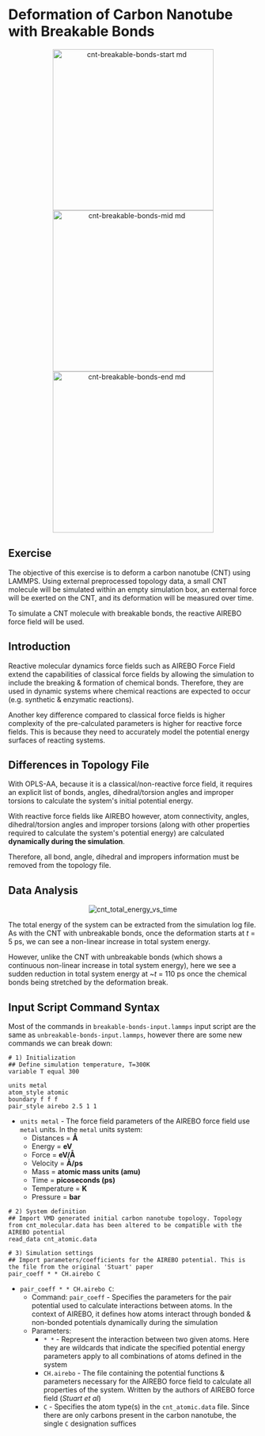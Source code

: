 # Deformation of Carbon Nanotube with Breakable Bonds

<p align="center">
  <img src="https://github.com/c-vandenberg/lammps-tutorials/assets/60201356/5c8fe630-c2a3-4697-8f0c-c9466543e84f" alt="cnt-breakable-bonds-start md" width="325" />
  <img src="https://github.com/c-vandenberg/lammps-tutorials/assets/60201356/5c63373f-b850-434c-b64f-b1c92f4764e0" alt="cnt-breakable-bonds-mid md" width="325" />
  <img src="https://github.com/c-vandenberg/lammps-tutorials/assets/60201356/b37fe9b7-e306-410b-af40-bf3ea903a073" alt="cnt-breakable-bonds-end md" width="325" />
</p>

## Exercise
The objective of this exercise is to deform a carbon nanotube (CNT) using LAMMPS. Using external preprocessed topology data, a small CNT molecule will be simulated within an empty simulation box, an external force will be exerted on the CNT, and its deformation will be measured over time. 

To simulate a CNT molecule with breakable bonds, the reactive AIREBO force field will be used.

## Introduction

Reactive molecular dynamics force fields such as AIREBO Force Field extend the capabilities of classical force fields by allowing the simulation to include the breaking & formation of chemical bonds. Therefore, they are used in dynamic systems where chemical reactions are expected to occur (e.g. synthetic & enzymatic reactions).

Another key difference compared to classical force fields is higher complexity of the pre-calculated parameters is higher for reactive force fields. This is because they need to accurately model the potential energy surfaces of reacting systems.

## Differences in Topology File

With OPLS-AA, because it is a classical/non-reactive force field, it requires an explicit list of bonds, angles, dihedral/torsion angles and improper torsions to calculate the system's initial potential energy.

With reactive force fields like AIREBO however, atom connectivity, angles, dihedral/torsion angles and improper torsions (along with other properties required to calculate the system's potential energy) are calculated **dynamically during the simulation**.

Therefore, all bond, angle, dihedral and impropers information must be removed from the topology file.

## Data Analysis

<p align="center">
  <img src="https://github.com/c-vandenberg/lammps-tutorials/assets/60201356/3afa4983-f37d-42f4-a565-2ade372a15f1" alt="cnt_total_energy_vs_time" width="" />
</p>

The total energy of the system can be extracted from the simulation log file. As with the CNT with unbreakable bonds, once the deformation starts at *t* = 5 ps, we can see a non-linear increase in total system energy.

However, unlike the CNT with unbreakable bonds (which shows a continuous non-linear increase in total system energy), here we see a sudden reduction in total system energy at ~*t* = 110 ps once the chemical bonds being stretched by the deformation break. 

## Input Script Command Syntax

Most of the commands in `breakable-bonds-input.lammps` input script are the same as `unbreakable-bonds-input.lammps`, however there are some new commands we can break down:

```
# 1) Initialization
## Define simulation temperature, T=300K
variable T equal 300

units metal
atom_style atomic
boundary f f f
pair_style airebo 2.5 1 1
```
* `units metal` - The force field parameters of the AIREBO force field use `metal` units. In the `metal` units system:
  * Distances = **Å**
  * Energy = **eV**
  * Force = **eV/Å**
  * Velocity = **Å/ps**
  * Mass = **atomic mass units (amu)**
  * Time = **picoseconds (ps)**
  * Temperature = **K**
  * Pressure = **bar**

```
# 2) System definition
## Import VMD generated initial carbon nanotube topology. Topology from cnt_molecular.data has been altered to be compatible with the AIREBO potential
read_data cnt_atomic.data

# 3) Simulation settings
## Import parameters/coefficients for the AIREBO potential. This is the file from the original 'Stuart' paper
pair_coeff * * CH.airebo C
```
* `pair_coeff * * CH.airebo C`:
  * Command: `pair_coeff` - Specifies the parameters for the pair potential used to calculate interactions between atoms. In the context of AIREBO, it defines how atoms interact through bonded & non-bonded potentials dynamically during the simulation
  * Parameters:
    * `* *` - Represent the interaction between two given atoms. Here they are wildcards that indicate the specified potential energy parameters apply to all combinations of atoms defined in the system
    * `CH.airebo` - The file containing the potential functions & parameters necessary for the AIREBO force field to calculate all properties of the system. Written by the authors of AIREBO force field (*Stuart et al*)
    * `C` - Specifies the atom type(s) in the `cnt_atomic.data` file. Since there are only carbons present in the carbon nanotube, the single `C` designation suffices
